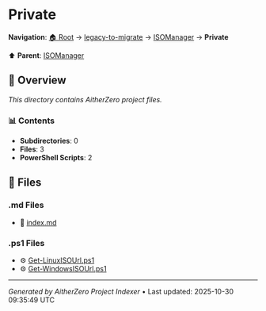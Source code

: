 # Private

**Navigation**: [🏠 Root](../../../index.md) → [legacy-to-migrate](../../index.md) → [ISOManager](../index.md) → **Private**

⬆️ **Parent**: [ISOManager](../index.md)

## 📖 Overview

*This directory contains AitherZero project files.*

### 📊 Contents

- **Subdirectories**: 0
- **Files**: 3
- **PowerShell Scripts**: 2

## 📄 Files

### .md Files

- 📝 [index.md](./index.md)

### .ps1 Files

- ⚙️ [Get-LinuxISOUrl.ps1](./Get-LinuxISOUrl.ps1)
- ⚙️ [Get-WindowsISOUrl.ps1](./Get-WindowsISOUrl.ps1)

---

*Generated by AitherZero Project Indexer* • Last updated: 2025-10-30 09:35:49 UTC

